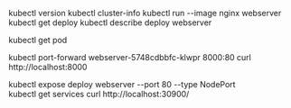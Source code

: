 

kubectl version
kubectl cluster-info
kubectl run --image nginx webserver
kubectl get deploy
kubectl describe deploy webserver

kubectl get pod 

kubectl port-forward webserver-5748cdbbfc-klwpr 8000:80
curl http://localhost:8000

kubectl expose deploy webserver --port 80 --type NodePort  
kubectl get services
curl http://localhost:30900/

